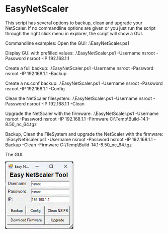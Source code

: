 # EasyNetScaler

This script has several options to backup, clean and upgrade your NetScaler. If no commandline options are given or you just run the script through the right click menu in explorer, the script will show a GUI.

Commandline examples:
Open the GUI: .\EasyNetScaler.ps1

Display GUI with prefilled values: .\EasyNetScaler.ps1 -Username nsroot -Password nsroot -IP 192.168.1.1

Create a full backup: .\EasyNetScaler.ps1 -Username nsroot -Password nsroot -IP 192.168.1.1 -Backup

Create a ns.conf backup: .\EasyNetScaler.ps1 -Username nsroot -Password nsroot -IP 192.168.1.1 -Config

Clean the NetScaler filesystem: .\EasyNetScaler.ps1 -Username nsroot -Password nsroot -IP 192.168.1.1 -Clean

Upgrade the NetScaler with the firmware: .\EasyNetScaler.ps1 -Username nsroot -Password nsroot -IP 192.168.1.1 -Firmware C:\Temp\Build-14.1-8.50_nc_64.tgz

Backup, Clean the FileSystem and upgrade the NetScaler with the firmware: .\EasyNetScaler.ps1 -Username nsroot -Password nsroot -IP 192.168.1.1 -Backup -Clean -Firmware C:\Temp\Build-14.1-8.50_nc_64.tgz

The GUI:

![EasyNetScaler.ps1 screenshot](https://github.com/hpmillaard/EasyNetScaler/blob/main/EasyNetScaler.gif?raw=true)
